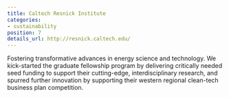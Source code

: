```yaml
---
title: Caltech Resnick Institute
categories:
- sustainability
position: 7
details_url: http://resnick.caltech.edu/
---
```


Fostering transformative advances in energy science and technology. We kick-started the graduate fellowship program by delivering critically needed seed funding to support their cutting-edge, interdisciplinary research, and spurred further innovation by supporting their western regional clean-tech business plan competition.
